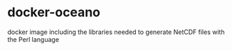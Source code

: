 # docker-oceano
docker image including the libraries needed to generate NetCDF files with the Perl language
